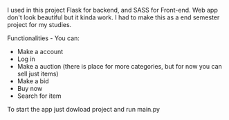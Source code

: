 I used in this project Flask for backend, and SASS for Front-end. Web app don't look beautiful but it kinda work. I had to make this as a end semester project for my studies.


Functionalities - You can:
  - Make a account
  - Log in
  - Make a auction (there is place for more categories, but for now you can sell just items)
  - Make a bid
  - Buy now
  - Search for item

To start the app just dowload project and run main.py
